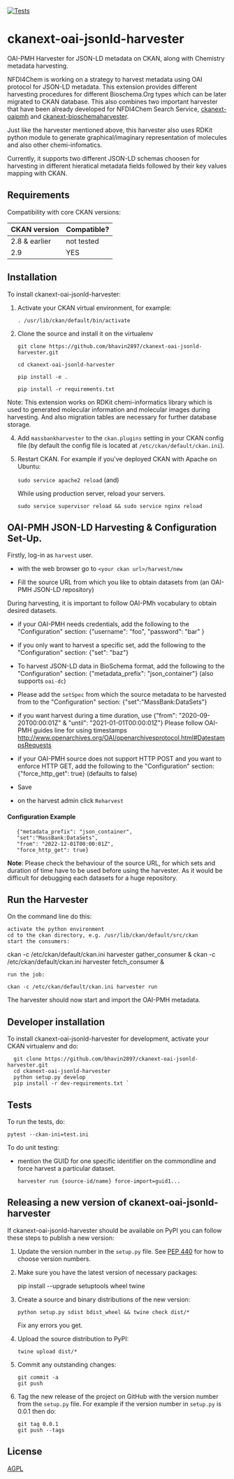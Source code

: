 [![Tests](https://github.com/bhavin2897/ckanext-oai-jsonld-harvester/workflows/Tests/badge.svg?branch=main)](https://github.com/bhavin2897/ckanext-massbankharvester/actions)

# ckanext-oai-jsonld-harvester

OAI-PMH Harvester for JSON-LD metadata on CKAN, along with Chemistry metadata harvesting.

NFDI4Chem is working on a strategy to harvest metadata using OAI protocol for JSON-LD metadata. This extension provides different harvesting procedures for different Bioschema.Org types which can be later migrated to CKAN database.
This also combines two important harvester that have been already developed for NFDI4Chem Search Service, [ckanext-oaipmh](https://github.com/TIBHannover/ckanext-oaipmh) and [ckanext-bioschemaharvester](https://github.com/TIBHannover/ckanext-bioschemaharvester). 

Just like the harvester mentioned above, this harvester also uses RDKit python module to generate graphical/imaginary representation of molecules and also other chemi-infomatics.

Currently, it supports two different JSON-LD schemas choosen for harvesting in different hieratical metadata fields followed by their key values mapping with CKAN.



## Requirements

Compatibility with core CKAN versions:

| CKAN version    | Compatible?   |
| --------------- | ------------- |
| 2.8 & earlier            | not tested   |
| 2.9             | YES    |


## Installation


To install ckanext-oai-jsonld-harvester:

1. Activate your CKAN virtual environment, for example:

     `. /usr/lib/ckan/default/bin/activate`

2. Clone the source and install it on the virtualenv 

   `git clone https://github.com/bhavin2897/ckanext-oai-jsonld-harvester.git`

       cd ckanext-oai-jsonld-harvester

       pip install -e .

       pip install -r requirements.txt 

Note: This extension works on RDKit chemi-informatics library which is used to generated molecular information and 
molecular images during harvesting. And also migration tables are necessary for further database storage. 

4. Add `massbankharvester` to the `ckan.plugins` setting in your CKAN
   config file (by default the config file is located at
   `/etc/ckan/default/ckan.ini`).

5. Restart CKAN. For example if you've deployed CKAN with Apache on Ubuntu:

     `sudo service apache2 reload`
   (and) 

   While using production server, reload your servers. 
   
   `sudo service supervisor reload && sudo service nginx reload `

## OAI-PMH JSON-LD Harvesting & Configuration Set-Up.
Firstly, log-in as `harvest` user. 
* with the web browser go to `<your ckan url>/harvest/new`

* Fill the source URL from which you like to obtain datasets from (an OAI-PMH JSON-LD repository) 

During harvesting, it is important to follow OAI-PMh vocabulary to obtain desired datasets.

* if your OAI-PMH needs credentials, add the following to the "Configuration" section: {"username": "foo", "password": "bar" }

* if you only want to harvest a specific set, add the following to the "Configuration" section: {"set": "baz"}

* To harvest JSON-LD data in BioSchema format, add the following to the "Configuration" section: {"metadata_prefix": "json_container"} (also supports `oai-dc`)

* Please add the `setSpec` from which the source metadata to be harvested from to the "Configuration" section: {"set":"MassBank:DataSets"}

* if you want harvest during a time duration, use {"from": "2020-09-20T00:00:01Z" & "until": "2021-01-01T00:00:01Z"} Please follow OAI-PMH guides line for using timestamps http://www.openarchives.org/OAI/openarchivesprotocol.html#DatestampsRequests

* if your OAI-PMH source does not support HTTP POST and you want to enforce HTTP GET, add the following to the "Configuration" section: {"force_http_get": true} (defaults to false)

* Save

* on the harvest admin click `Reharvest`

#### Configuration Example

   ``` 
      {"metadata_prefix": "json_container",
      "set":"MassBank:DataSets",
      "from": "2022-12-01T00:00:01Z",
      "force_http_get": true} 
   ```

**Note**: Please check the behaviour of the source URL, for which sets and duration of time have to be used before using the harvester. 
As it would be difficult for debugging each datasets for a huge repository.

## Run the Harvester

On the command line do this:

    activate the python environment
    cd to the ckan directory, e.g. /usr/lib/ckan/default/src/ckan
    start the consumers:

ckan -c /etc/ckan/default/ckan.ini harvester gather_consumer &
ckan -c /etc/ckan/default/ckan.ini harvester fetch_consumer &

    run the job:

    ckan -c /etc/ckan/default/ckan.ini harvester run

The harvester should now start and import the OAI-PMH metadata.

## Developer installation

To install ckanext-oai-jsonld-harvester for development, activate your CKAN virtualenv and
do:

      git clone https://github.com/bhavin2897/ckanext-oai-jsonld-harvester.git
      cd ckanext-oai-jsonld-harvester
      python setup.py develop
      pip install -r dev-requirements.txt `


## Tests

To run the tests, do:

    pytest --ckan-ini=test.ini

To do unit testing:
* mention the GUID for one specific identifier on the commondline and force harvest a particular dataset. 

   ``` harvester run {source-id/name} force-import=guid1... ``` 

## Releasing a new version of ckanext-oai-jsonld-harvester

If ckanext-oai-jsonld-harvester should be available on PyPI you can follow these steps to publish a new version:

1. Update the version number in the `setup.py` file. See [PEP 440](http://legacy.python.org/dev/peps/pep-0440/#public-version-identifiers) for how to choose version numbers.

2. Make sure you have the latest version of necessary packages:

    pip install --upgrade setuptools wheel twine

3. Create a source and binary distributions of the new version:

       python setup.py sdist bdist_wheel && twine check dist/*

   Fix any errors you get.

4. Upload the source distribution to PyPI:

       twine upload dist/*

5. Commit any outstanding changes:

       git commit -a
       git push

6. Tag the new release of the project on GitHub with the version number from
   the `setup.py` file. For example if the version number in `setup.py` is
   0.0.1 then do:

       git tag 0.0.1
       git push --tags

## License

[AGPL](https://www.gnu.org/licenses/agpl-3.0.en.html)
